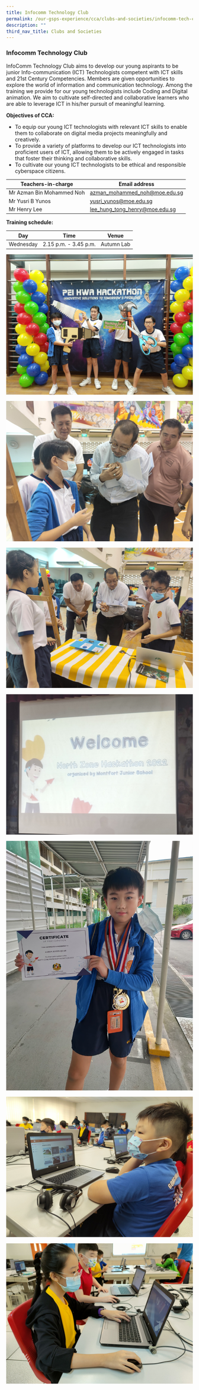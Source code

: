 ```yaml
---
title: Infocomm Technology Club
permalink: /our-gsps-experience/cca/clubs-and-societies/infocomm-tech-club/
description: ""
third_nav_title: Clubs and Societies
---
```

### **Infocomm Technology Club**
InfoComm Technology Club aims to develop our young aspirants to be junior Info-communication (ICT) Technologists competent with ICT skills and 21st Century Competencies. Members are given opportunities to explore the world of information and communication technology. Among the training we provide for our young technologists include Coding and Digital animation. We aim to cultivate self-directed and collaborative learners who are able to leverage ICT in his/her pursuit of meaningful learning.

**Objectives of CCA:**
*   To equip our young ICT technologists with relevant ICT skills to enable them to collaborate on digital media projects meaningfully and creatively.&nbsp;&nbsp;
*   To provide a variety of platforms to develop our ICT technologists into proficient users of ICT, allowing them to be actively engaged in tasks that foster their thinking and collaborative skills.&nbsp;
*   To cultivate our young ICT technologists to be ethical and responsible cyberspace citizens.


| Teachers-in-charge | Email address | 
| -------- | -------- | 
| Mr Azman Bin Mohammed Noh    | azman_mohammed_noh@moe.edu.sg     | 
| Mr Yusri B Yunos   | yusri_yunos@moe.edu.sg     | 
| Mr Henry Lee    | lee_hung_tong_henry@moe.edu.sg   | 

**Training schedule:**


| Day | Time | Venue |
| -------- | -------- | -------- |
| Wednesday     | 2.15 p.m. - 3.45 p.m.     | Autumn Lab     |

![](/images/Infocomm%20Technology%20Club/hackathon@peihwa1.jpg)

![](/images/Infocomm%20Technology%20Club/hackathon@peihwa2.jpg)

![](/images/Infocomm%20Technology%20Club/hackathon@peihwa3.jpg)


![](/images/Infocomm%20Technology%20Club/hackathon@mjs.jpg)

![](/images/Infocomm%20Technology%20Club/hackathon@mjs2.jpg)

![](/images/Infocomm%20Technology%20Club/itc1.jpg)

![](/images/Infocomm%20Technology%20Club/itc3.jpg)